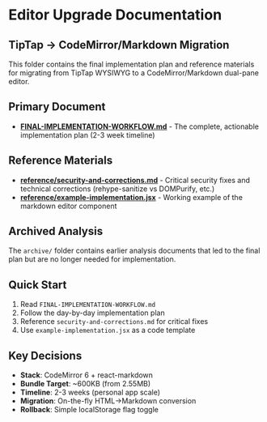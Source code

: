# Editor Upgrade Documentation

## TipTap → CodeMirror/Markdown Migration

This folder contains the final implementation plan and reference materials for migrating from TipTap WYSIWYG to a CodeMirror/Markdown dual-pane editor.

## Primary Document

- **[FINAL-IMPLEMENTATION-WORKFLOW.md](./FINAL-IMPLEMENTATION-WORKFLOW.md)** - The complete, actionable implementation plan (2-3 week timeline)

## Reference Materials

- **[reference/security-and-corrections.md](./reference/security-and-corrections.md)** - Critical security fixes and technical corrections (rehype-sanitize vs DOMPurify, etc.)
- **[reference/example-implementation.jsx](./reference/example-implementation.jsx)** - Working example of the markdown editor component

## Archived Analysis

The `archive/` folder contains earlier analysis documents that led to the final plan but are no longer needed for implementation.

## Quick Start

1. Read `FINAL-IMPLEMENTATION-WORKFLOW.md`
2. Follow the day-by-day implementation plan
3. Reference `security-and-corrections.md` for critical fixes
4. Use `example-implementation.jsx` as a code template

## Key Decisions

- **Stack**: CodeMirror 6 + react-markdown
- **Bundle Target**: \~600KB (from 2.55MB)
- **Timeline**: 2-3 weeks (personal app scale)
- **Migration**: On-the-fly HTML→Markdown conversion
- **Rollback**: Simple localStorage flag toggle
